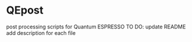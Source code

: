 # QEpost
post processing scripts for Quantum ESPRESSO
TO DO: update README
       add description for each file

